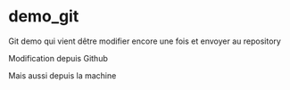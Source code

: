 # demo_git
Git demo qui vient dêtre modifier encore une fois et envoyer au repository


Modification depuis Github


Mais aussi depuis la machine
